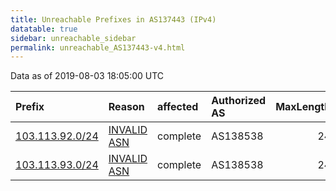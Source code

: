 ```yaml
---
title: Unreachable Prefixes in AS137443 (IPv4)
datatable: true
sidebar: unreachable_sidebar
permalink: unreachable_AS137443-v4.html
---
```


Data as of 2019-08-03 18:05:00 UTC


<div class="datatable-begin"></div>

| Prefix                                                   | Reason                                                                                                  | affected   | Authorized AS   |   MaxLength | Anchor                                       |   unreachable /24s |
|:---------------------------------------------------------|:--------------------------------------------------------------------------------------------------------|:-----------|:----------------|------------:|:---------------------------------------------|-------------------:|
| [103.113.92.0/24](https://stat.ripe.net/103.113.92.0/24) | [INVALID ASN](https://rpki-validator.ripe.net/announcement-preview?asn=AS137443&prefix=103.113.92.0/24) | complete   | AS138538        |          24 | [APNIC](unreachable_APNIC_RPKI_Root-v4.html) |                  1 |
| [103.113.93.0/24](https://stat.ripe.net/103.113.93.0/24) | [INVALID ASN](https://rpki-validator.ripe.net/announcement-preview?asn=AS137443&prefix=103.113.93.0/24) | complete   | AS138538        |          24 | [APNIC](unreachable_APNIC_RPKI_Root-v4.html) |                  1 |

<div class="datatable-end"></div>